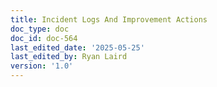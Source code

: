 ```yaml
---
title: Incident Logs And Improvement Actions
doc_type: doc
doc_id: doc-564
last_edited_date: '2025-05-25'
last_edited_by: Ryan Laird
version: '1.0'
---
```



